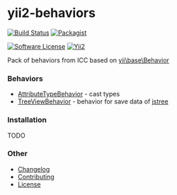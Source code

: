 # yii2-behaviors

[![Build Status](https://travis-ci.org/consultnn/yii2-behaviors.svg?branch=2-new-major-version)](https://travis-ci.org/consultnn/yii2-behaviors)
[![Packagist](https://img.shields.io/packagist/v/consultnn/yii2-behaviors.svg?maxAge=2592000?style=plastic)](https://packagist.org/packages/consultnn/yii2-behaviors)

[![Software License](https://img.shields.io/github/license/mashape/apistatus.svg?maxAge=2592000)](LICENSE.md)
[![Yii2](https://img.shields.io/badge/Powered_by-Yii_Framework-green.svg?style=flat)](http://www.yiiframework.com/)

Pack of behaviors from ICC based on [yii\base\Behavior](https://github.com/yiisoft/yii2/blob/master/framework/base/Behavior.php)

### Behaviors
 - [AttributeTypeBehavior](docs/behaviors/attribute-type-behavior.md) - cast types
 - [TreeViewBehavior](docs/behaviors/tree-view-behavior.md) - behavior for save data of [jstree](https://github.com/vakata/jstree)

### Installation
TODO

### Other
 - [Changelog](CHANGELOG.md)
 - [Contributing](LICENSE.md)
 - [License](LICENSE.md)
